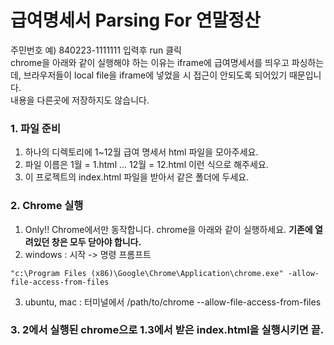 급여명세서 Parsing For 연말정산
=============

주민번호 예) 840223-1111111 입력후 run 클릭  
chrome을 아래와 같이 실행해야 하는 이유는 iframe에 급여명세서를 띄우고 파싱하는데, 브라우저들이 local file을 iframe에 넣었을 시 접근이 안되도록 되어있기 때문입니다.  
내용을 다른곳에 저장하지도 않습니다.

### 1. 파일 준비
1. 하나의 디렉토리에 1~12월 급여 명세서 html 파일을 모아주세요.
2. 파일 이름은 1월 = 1.html ... 12월 = 12.html 이런 식으로 해주세요.
3. 이 프로젝트의 index.html 파일을 받아서 같은 폴더에 두세요.
### 2. Chrome 실행
1. Only!! Chrome에서만 동작합니다. chrome을 아래와 같이 실행하세요. **기존에 열려있던 창은 모두 닫아야 합니다.**
2. windows : 시작 -> 명령 프롬프트
```
"c:\Program Files (x86)\Google\Chrome\Application\chrome.exe" -allow-file-access-from-files
```
3. ubuntu, mac : 터미널에서 /path/to/chrome --allow-file-access-from-files
### 3. 2에서 실행된 chrome으로 1.3에서 받은 index.html을 실행시키면 끝. 
